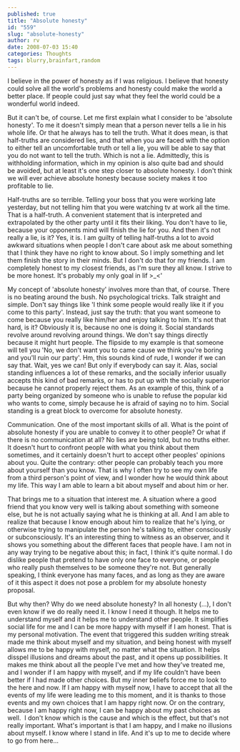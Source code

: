 ```yaml
---
published: true
title: "Absolute honesty"
id: "559"
slug: "absolute-honesty"
author: rv
date: 2008-07-03 15:40
categories: Thoughts
tags: blurry,brainfart,random
---
```

I believe in the power of honesty as if I was religious. I believe that honesty could solve all the world's problems and honesty could make the world a better place. If people could just say what they feel the world could be a wonderful world indeed.

But it can't be, of course. Let me first explain what I consider to be 'absolute honesty'. To me it doesn't simply mean that a person never tells a lie in his whole life. Or that he always has to tell the truth. What it does mean, is that half-truths are considered lies, and that when you are faced with the option to either tell an uncomfortable truth or tell a lie, you will be able to say that you do not want to tell the truth. Which is not a lie. Admittedly, this is withholding information, which in my opinion is also quite bad and should be avoided, but at least it's one step closer to absolute honesty. I don't think we will ever achieve absolute honesty because society makes it too profitable to lie.

Half-truths are so terrible. Telling your boss that you were working late yesterday, but not telling him that you were watching tv at work all the time. That is a half-truth. A convenient statement that is interpreted and extrapolated by the other party until it fits their liking. You don't have to lie, because your opponents mind will finish the lie for you. And then it's not really a lie, is it? Yes, it is. I am guilty of telling half-truths a lot to avoid awkward situations when people I don't care about ask me about something that I think they have no right to know about. So I imply something and let them finish the story in their minds. But I don't do that for my friends. I am completely honest to my closest friends, as I'm sure they all know. I strive to be more honest. It's probably my only goal in lif &gt;_&lt;'

My concept of 'absolute honesty' involves more than that, of course. There is no beating around the bush. No psychological tricks. Talk straight and simple. Don't say things like 'I think some people would really like it if you come to this party'. Instead, just say the truth: that you want someone to come because you really like him/her and enjoy talking to him. It's not that hard, is it? Obviously it is, because no one is doing it. Social standards revolve around revolving around things. We don't say things directly because it might hurt people. The flipside to my example is that someone will tell you 'No, we don't want you to came cause we think you're boring and you'll ruin our party'. Hm, this sounds kind of rude, I wonder if we can say that. Wait, yes we can! But only if everybody can say it. Alas, social standing influences a lot of these remarks, and the socially inferior usually accepts this kind of bad remarks, or has to put up with the socially superior because he cannot properly reject them. As an example of this, think of a party being organized by someone who is unable to refuse the popular kid who wants to come, simply because he is afraid of saying no to him. Social standing is a great block to overcome for absolute honesty.

Communication. One of the most important skills of all. What is the point of absolute honesty if you are unable to convey it to other people? Or what if there is no communication at all? No lies are being told, but no truths either. It doesn't hurt to confront people with what you think about them sometimes, and it certainly doesn't hurt to accept other peoples' opinions about you. Quite the contrary: other people can probably teach you more about yourself than you know. That is why I often try to see my own life from a third person's point of view, and I wonder how he would think about my life. This way I am able to learn a bit about myself and about him or her.

That brings me to a situation that interest me. A situation where a good friend that you know very well is talking about something with someone else, but he is not actually saying what he is thinking at all. And I am able to realize that because I know enough about him to realize that he's lying, or otherwise trying to manipulate the person he's talking to, either consciously or subconsciously. It's an interesting thing to witness as an observer, and it shows you something about the different faces that people have. I am not in any way trying to be negative about this; in fact, I think it's quite normal. I do dislike people that pretend to have only one face to everyone, or people who really push themselves to be someone they're not. But generally speaking, I think everyone has many faces, and as long as they are aware of it this aspect it does not pose a problem for my absolute honesty proposal.

But why then? Why do we need absolute honesty? In all honesty (...), I don't even know if we do really need it. I know I need it though. It helps me to understand myself and it helps me to understand other people. It simplifies social life for me and I can be more happy with myself if I am honest. That is my personal motivation. The event that triggered this sudden writing streak made me think about myself and my situation, and being honest with myself allows me to be happy with myself, no matter what the situation. It helps disspel illusions and dreams about the past, and it opens up possibilities. It makes me think about all the people I've met and how they've treated me, and I wonder if I am happy with myself, and if my life couldn't have been better if I had made other choices. But my inner beliefs force me to look to the here and now. If I am happy with myself now, I have to accept that all the events of my life were leading me to this moment, and it is thanks to those events and my own choices that I am happy right now. Or on the contrary, because I am happy right now, I can be happy about my past choices as well.  I don't know which is the cause and which is the effect, but that's not really important. What's important is that I am happy, and I make no illusions about myself. I know where I stand in life. And it's up to me to decide where to go from here...